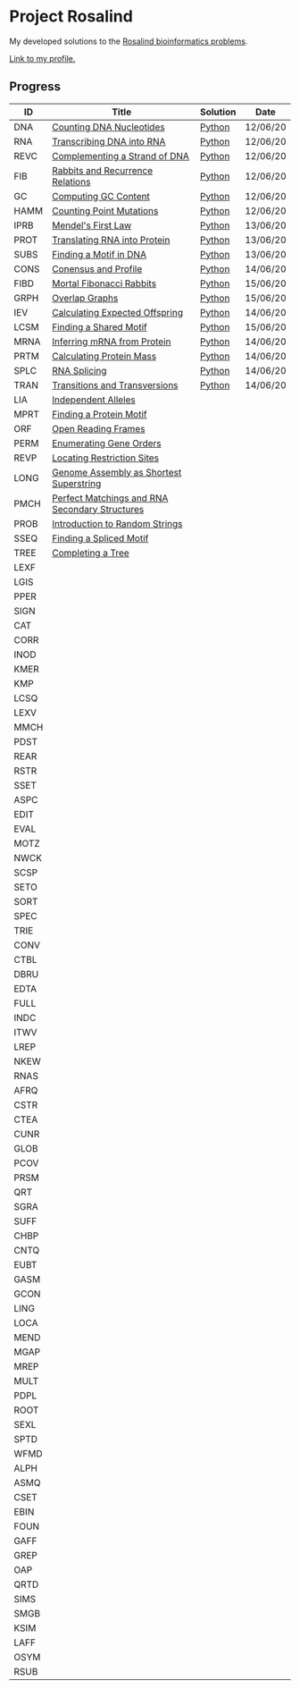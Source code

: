 # Project Rosalind
My developed solutions to the [Rosalind bioinformatics problems](http://rosalind.info/problems/tree-view/).

[Link to my profile.](http://rosalind.info/users/angusbucknell/)

## Progress
ID | Title | Solution | Date
-- | -- | -- | --
DNA | [Counting DNA Nucleotides](http://rosalind.info/problems/dna/) | [Python](01-DNA/DNA.py) | 12/06/20
RNA | [Transcribing DNA into RNA](http://rosalind.info/problems/rna/) | [Python](02-RNA/RNA.py) | 12/06/20
REVC | [Complementing a Strand of DNA](http://rosalind.info/problems/revc/) | [Python](03-REVC/REVC.py) | 12/06/20
FIB | [Rabbits and Recurrence Relations](http://rosalind.info/problems/fib/) | [Python](04-FIB/FIB.py) | 12/06/20
GC | [Computing GC Content](http://rosalind.info/problems/gc/) | [Python](05-GC/GC.py) | 12/06/20
HAMM | [Counting Point Mutations](http://rosalind.info/problems/hamm/) | [Python](06-HAMM/HAMM.py) | 12/06/20
IPRB | [Mendel's First Law](http://rosalind.info/problems/iprb/) | [Python](07-IPRB/IPRB.py) | 13/06/20
PROT | [Translating RNA into Protein](http://rosalind.info/problems/prot/) | [Python](08-PROT/PROT.py) | 13/06/20
SUBS | [Finding a Motif in DNA](http://rosalind.info/problems/subs/) | [Python](09-SUBS/SUBS.py) | 13/06/20
CONS | [Conensus and Profile](http://rosalind.info/problems/cons/) | [Python](10-CONS/CONS.py) | 14/06/20
FIBD | 	[Mortal Fibonacci Rabbits](http://rosalind.info/problems/fibd/) | [Python](11-FIBD/FIBD.py) | 15/06/20
GRPH | [Overlap Graphs](http://rosalind.info/problems/grph/) | [Python](12-GRPH/GRPH.py) | 15/06/20
IEV | [Calculating Expected Offspring](http://rosalind.info/problems/iev/) | [Python](13-IEV/IEV.py) | 14/06/20
LCSM | [Finding a Shared Motif](http://rosalind.info/problems/lcsm/) | [Python](14-LCSM/LCSM.py) | 15/06/20
MRNA | [Inferring mRNA from Protein](http://rosalind.info/problems/mrna/) | [Python](15-MRNA/MRNA.py) | 14/06/20
PRTM | [Calculating Protein Mass](http://rosalind.info/problems/prtm/) | [Python](16-PRTM/PRTM.py) | 14/06/20
SPLC | [RNA Splicing](http://rosalind.info/problems/splc/) | [Python](17-SPLC/SPLC.py) | 14/06/20
TRAN | [Transitions and Transversions](http://rosalind.info/problems/tran/) | [Python](18-TRAN/TRAN.py) | 14/06/20
LIA | [Independent Alleles](http://rosalind.info/problems/lia/)
MPRT | [Finding a Protein Motif](http://rosalind.info/problems/mprt/)
ORF | [Open Reading Frames](http://rosalind.info/problems/orf/)
PERM | [Enumerating Gene Orders](http://rosalind.info/problems/perm/)
REVP | [Locating Restriction Sites](http://rosalind.info/problems/revp/)
LONG | [Genome Assembly as Shortest Superstring](http://rosalind.info/problems/long/)
PMCH | [Perfect Matchings and RNA Secondary Structures](http://rosalind.info/problems/pmch/)
PROB | [Introduction to Random Strings](http://rosalind.info/problems/prob/)
SSEQ | [Finding a Spliced Motif](http://rosalind.info/problems/sseq/)
TREE | [Completing a Tree](http://rosalind.info/problems/tree/)
LEXF |
LGIS |
PPER |
SIGN |
CAT |
CORR |
INOD |
KMER |
KMP |
LCSQ |
LEXV |
MMCH |
PDST |
REAR |
RSTR |
SSET |
ASPC |
EDIT |
EVAL |
MOTZ |
NWCK |
SCSP |
SETO |
SORT |
SPEC |
TRIE |
CONV |
CTBL |
DBRU |
EDTA |
FULL |
INDC |
ITWV |
LREP |
NKEW |
RNAS |
AFRQ |
CSTR |
CTEA |
CUNR |
GLOB |
PCOV |
PRSM |
QRT |
SGRA |
SUFF |
CHBP |
CNTQ |
EUBT |
GASM |
GCON |
LING |
LOCA |
MEND |
MGAP |
MREP |
MULT |
PDPL |
ROOT |
SEXL |
SPTD |
WFMD |
ALPH |
ASMQ |
CSET |
EBIN |
FOUN |
GAFF |
GREP |
OAP |
QRTD |
SIMS |
SMGB |
KSIM |
LAFF |
OSYM |
RSUB |
